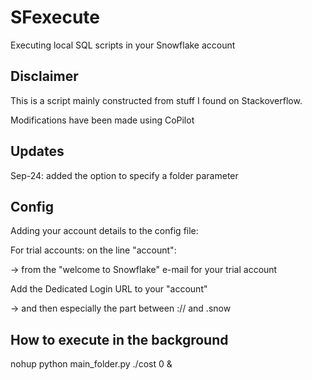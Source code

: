 # SFexecute
Executing local SQL scripts in your Snowflake account

## Disclaimer
This is a script mainly constructed from stuff I found on Stackoverflow.

Modifications have been made using CoPilot

## Updates
Sep-24: added the option to specify a folder parameter

## Config

Adding your account details to the config file:

For trial accounts: on the line "account": 

-> from the "welcome to Snowflake" e-mail for your trial account

Add the Dedicated Login URL to your "account" 

-> and then especially the part between :// and .snow

## How to execute in the background
nohup python main_folder.py ./cost 0 &